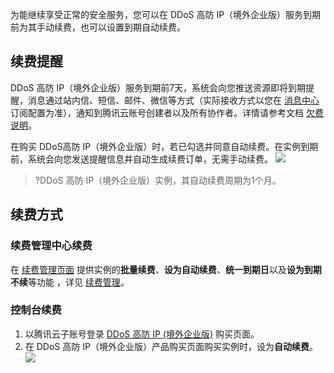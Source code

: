 为能继续享受正常的安全服务，您可以在 DDoS 高防 IP（境外企业版）服务到期前为其手动续费，也可以设置到期自动续费。

## 续费提醒
DDoS 高防 IP（境外企业版）服务到期前7天，系统会向您推送资源即将到期提醒，消息通过站内信、短信、邮件、微信等方式（实际接收方式以您在 [消息中心](https://console.cloud.tencent.com/message) 订阅配置为准），通知到腾讯云账号创建者以及所有协作者。详情请参考文档 [欠费说明](https://cloud.tencent.com/document/product/1014/56256)。

在购买 DDoS高防  IP（境外企业版）时，若已勾选并同意自动续费。在实例到期前，系统会向您发送提醒信息并自动生成续费订单，无需手动续费。
![](https://qcloudimg.tencent-cloud.cn/raw/53bd0f4f85ccef187cf98bfac8b8a1c3.png)
>?DDoS 高防 IP（境外企业版）实例，其自动续费周期为1个月。

## 续费方式
### 续费管理中心续费
在 [续费管理页面](https://console.cloud.tencent.com/account/renewal) 提供实例的**批量续费**、**设为自动续费**、**统一到期日**以及**设为到期不续**等功能 ，详见 [续费管理](https://cloud.tencent.com/document/product/555/7454)。

### 控制台续费
1. 以腾讯云子账号登录 [DDoS 高防 IP (境外企业版)](https://buy.cloud.tencent.com/antiddos#/advanced-intl) 购买页面。
2. 在 DDoS 高防 IP（境外企业版）产品购买页面购买实例时，设为**自动续费**。
![](https://qcloudimg.tencent-cloud.cn/raw/16084ddc8deab507faeecb0566589241.png)
